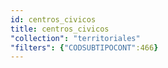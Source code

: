 ```yaml
---
id: centros_civicos
title: centros_civicos
"collection": "territoriales"
"filters": {"CODSUBTIPOCONT":466}
---
```

<div class="row">
    <div flex="100" layout="column" layout-gt-sm="row" class="large-10 large-offset-1 columns">
        <app-accordion flex="100" flex-gt-sm="25"></app-accordion>
        <app-paginator-browser flex="100" flex-gt-sm="75" layout="column">
            <div flex ng-class="{'end': $last}" ng-repeat="card in elements()">
                <app-card-standard item="card" prefix="node.href"></app-card-standard>
            </div>
        </app-paginator-browser>
    </div>
</div>
